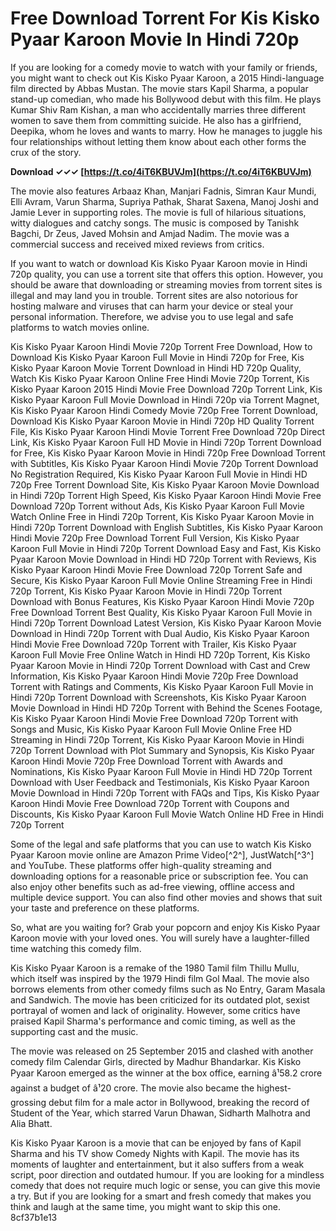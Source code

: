# Free Download Torrent For Kis Kisko Pyaar Karoon Movie In Hindi 720p
 
If you are looking for a comedy movie to watch with your family or friends, you might want to check out Kis Kisko Pyaar Karoon, a 2015 Hindi-language film directed by Abbas Mustan. The movie stars Kapil Sharma, a popular stand-up comedian, who made his Bollywood debut with this film. He plays Kumar Shiv Ram Kishan, a man who accidentally marries three different women to save them from committing suicide. He also has a girlfriend, Deepika, whom he loves and wants to marry. How he manages to juggle his four relationships without letting them know about each other forms the crux of the story.
 
**Download ✓✓✓ [https://t.co/4iT6KBUVJm](https://t.co/4iT6KBUVJm)**


 
The movie also features Arbaaz Khan, Manjari Fadnis, Simran Kaur Mundi, Elli Avram, Varun Sharma, Supriya Pathak, Sharat Saxena, Manoj Joshi and Jamie Lever in supporting roles. The movie is full of hilarious situations, witty dialogues and catchy songs. The music is composed by Tanishk Bagchi, Dr Zeus, Javed Mohsin and Amjad Nadim. The movie was a commercial success and received mixed reviews from critics.
 
If you want to watch or download Kis Kisko Pyaar Karoon movie in Hindi 720p quality, you can use a torrent site that offers this option. However, you should be aware that downloading or streaming movies from torrent sites is illegal and may land you in trouble. Torrent sites are also notorious for hosting malware and viruses that can harm your device or steal your personal information. Therefore, we advise you to use legal and safe platforms to watch movies online.
 
Kis Kisko Pyaar Karoon Hindi Movie 720p Torrent Free Download,  How to Download Kis Kisko Pyaar Karoon Full Movie in Hindi 720p for Free,  Kis Kisko Pyaar Karoon Movie Torrent Download in Hindi HD 720p Quality,  Watch Kis Kisko Pyaar Karoon Online Free Hindi Movie 720p Torrent,  Kis Kisko Pyaar Karoon 2015 Hindi Movie Free Download 720p Torrent Link,  Kis Kisko Pyaar Karoon Full Movie Download in Hindi 720p via Torrent Magnet,  Kis Kisko Pyaar Karoon Hindi Comedy Movie 720p Free Torrent Download,  Download Kis Kisko Pyaar Karoon Movie in Hindi 720p HD Quality Torrent File,  Kis Kisko Pyaar Karoon Hindi Movie Torrent Free Download 720p Direct Link,  Kis Kisko Pyaar Karoon Full HD Movie in Hindi 720p Torrent Download for Free,  Kis Kisko Pyaar Karoon Movie in Hindi 720p Free Download Torrent with Subtitles,  Kis Kisko Pyaar Karoon Hindi Movie 720p Torrent Download No Registration Required,  Kis Kisko Pyaar Karoon Full Movie in Hindi HD 720p Free Torrent Download Site,  Kis Kisko Pyaar Karoon Movie Download in Hindi 720p Torrent High Speed,  Kis Kisko Pyaar Karoon Hindi Movie Free Download 720p Torrent without Ads,  Kis Kisko Pyaar Karoon Full Movie Watch Online Free in Hindi 720p Torrent,  Kis Kisko Pyaar Karoon Movie in Hindi 720p Torrent Download with English Subtitles,  Kis Kisko Pyaar Karoon Hindi Movie 720p Free Download Torrent Full Version,  Kis Kisko Pyaar Karoon Full Movie in Hindi 720p Torrent Download Easy and Fast,  Kis Kisko Pyaar Karoon Movie Download in Hindi HD 720p Torrent with Reviews,  Kis Kisko Pyaar Karoon Hindi Movie Free Download 720p Torrent Safe and Secure,  Kis Kisko Pyaar Karoon Full Movie Online Streaming Free in Hindi 720p Torrent,  Kis Kisko Pyaar Karoon Movie in Hindi 720p Torrent Download with Bonus Features,  Kis Kisko Pyaar Karoon Hindi Movie 720p Free Download Torrent Best Quality,  Kis Kisko Pyaar Karoon Full Movie in Hindi 720p Torrent Download Latest Version,  Kis Kisko Pyaar Karoon Movie Download in Hindi 720p Torrent with Dual Audio,  Kis Kisko Pyaar Karoon Hindi Movie Free Download 720p Torrent with Trailer,  Kis Kisko Pyaar Karoon Full Movie Free Online Watch in Hindi HD 720p Torrent,  Kis Kisko Pyaar Karoon Movie in Hindi 720p Torrent Download with Cast and Crew Information,  Kis Kisko Pyaar Karoon Hindi Movie 720p Free Download Torrent with Ratings and Comments,  Kis Kisko Pyaar Karoon Full Movie in Hindi 720p Torrent Download with Screenshots,  Kis Kisko Pyaar Karoon Movie Download in Hindi HD 720p Torrent with Behind the Scenes Footage,  Kis Kisko Pyaar Karoon Hindi Movie Free Download 720p Torrent with Songs and Music,  Kis Kisko Pyaar Karoon Full Movie Online Free HD Streaming in Hindi 720p Torrent,  Kis Kisko Pyaar Karoon Movie in Hindi 720p Torrent Download with Plot Summary and Synopsis,  Kis Kisko Pyaar Karoon Hindi Movie 720p Free Download Torrent with Awards and Nominations,  Kis Kisko Pyaar Karoon Full Movie in Hindi HD 720p Torrent Download with User Feedback and Testimonials,  Kis Kisko Pyaar Karoon Movie Download in Hindi 720p Torrent with FAQs and Tips,  Kis Kisko Pyaar Karoon Hindi Movie Free Download 720p Torrent with Coupons and Discounts,  Kis Kisko Pyaar Karoon Full Movie Watch Online HD Free in Hindi 720p Torrent
 
Some of the legal and safe platforms that you can use to watch Kis Kisko Pyaar Karoon movie online are Amazon Prime Video[^2^], JustWatch[^3^] and YouTube. These platforms offer high-quality streaming and downloading options for a reasonable price or subscription fee. You can also enjoy other benefits such as ad-free viewing, offline access and multiple device support. You can also find other movies and shows that suit your taste and preference on these platforms.
 
So, what are you waiting for? Grab your popcorn and enjoy Kis Kisko Pyaar Karoon movie with your loved ones. You will surely have a laughter-filled time watching this comedy film.
  
Kis Kisko Pyaar Karoon is a remake of the 1980 Tamil film Thillu Mullu, which itself was inspired by the 1979 Hindi film Gol Maal. The movie also borrows elements from other comedy films such as No Entry, Garam Masala and Sandwich. The movie has been criticized for its outdated plot, sexist portrayal of women and lack of originality. However, some critics have praised Kapil Sharma's performance and comic timing, as well as the supporting cast and the music.
 
The movie was released on 25 September 2015 and clashed with another comedy film Calendar Girls, directed by Madhur Bhandarkar. Kis Kisko Pyaar Karoon emerged as the winner at the box office, earning â¹58.2 crore against a budget of â¹20 crore. The movie also became the highest-grossing debut film for a male actor in Bollywood, breaking the record of Student of the Year, which starred Varun Dhawan, Sidharth Malhotra and Alia Bhatt.
 
Kis Kisko Pyaar Karoon is a movie that can be enjoyed by fans of Kapil Sharma and his TV show Comedy Nights with Kapil. The movie has its moments of laughter and entertainment, but it also suffers from a weak script, poor direction and outdated humour. If you are looking for a mindless comedy that does not require much logic or sense, you can give this movie a try. But if you are looking for a smart and fresh comedy that makes you think and laugh at the same time, you might want to skip this one.
 8cf37b1e13
 
